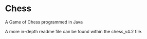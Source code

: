 # Chess
A Game of Chess programmed in Java

A more in-depth readme file can be found within the chess_v4.2 file.
